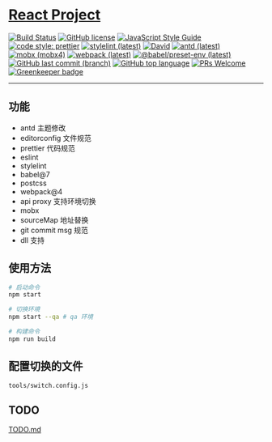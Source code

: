 # [React Project](https://github.com/lovelope/react-project)

[![Build Status](https://api.travis-ci.org/lovelope/react-project.svg?branch=feature%2Fts)](https://travis-ci.org/lovelope/react-project)
[![GitHub license](https://img.shields.io/badge/license-MIT-blue.svg)](https://opensource.org/licenses/MIT)
[![JavaScript Style Guide](https://img.shields.io/badge/code_style-airbnb-brightgreen.svg)](https://github.com/airbnb/javascript)
[![code style: prettier](https://img.shields.io/badge/code_style-prettier-ff69b4.svg?style=flat-square)](https://prettier.io/)
[![stylelint (latest)](https://img.shields.io/npm/v/stylelint/latest.svg?label=stylelint)](https://stylelint.io/)
[![David](https://img.shields.io/david/lovelope/react-project.svg)](https://github.com/lovelope/react-project/raw/feature/ts/package.json)
[![antd (latest)](https://img.shields.io/npm/v/antd/latest.svg?label=antd)](https://ant.design/)
[![mobx (mobx4)](https://img.shields.io/npm/v/mobx/mobx4.svg?label=mobx%40mobx4)](https://mobx.js.org/)
[![webpack (latest)](https://img.shields.io/npm/v/webpack/latest.svg?label=webpack)](https://webpack.js.org/)
[![@babel/preset-env (latest)](https://img.shields.io/npm/v/@babel/preset-env/latest.svg?label=%40babel%2Fpreset-env)](https://babeljs.io/)
[![GitHub last commit (branch)](https://img.shields.io/github/last-commit/lovelope/react-project/feature/ts.svg)](https://github.com/lovelope/react-project/commits/feature/ts)
[![GitHub top language](https://img.shields.io/github/languages/top/lovelope/react-project.svg)](https://en.wikipedia.org/wiki/JavaScript)
[![PRs Welcome](https://img.shields.io/badge/PRs-welcome-brightgreen.svg)](https://github.com/lovelope/react-project/pulls) [![Greenkeeper badge](https://badges.greenkeeper.io/lovelope/react-project.svg)](https://greenkeeper.io/)

---

## 功能

- antd 主题修改
- editorconfig 文件规范
- prettier 代码规范
- eslint
- stylelint
- babel@7
- postcss
- webpack@4
- api proxy 支持环境切换
- mobx
- sourceMap 地址替换
- git commit msg 规范
- dll 支持

## 使用方法

```bash
# 启动命令
npm start

# 切换环境
npm start --qa # qa 环境

# 构建命令
npm run build
```

## 配置切换的文件

`tools/switch.config.js`

## TODO

[TODO.md](./TODO.md)
